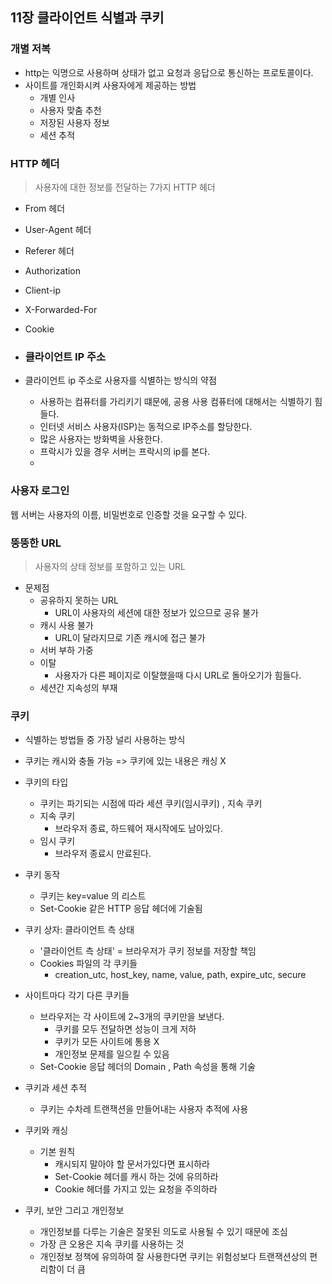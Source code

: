 ## 11장 클라이언트 식별과 쿠키
### 개별 저복
- http는 익명으로 사용하며 상태가 없고 요청과 응답으로 통신하는 프로토콜이다.
- 사이트를 개인화시켜 사용자에게 제공하는 방법 
  - 개별 인사
  - 사용자 맞춤 추천
  - 저장된 사용자 정보
  - 세션 추적
### HTTP 헤더
> 사용자에 대한 정보를 전달하는 7가지 HTTP 헤더
- From 헤더
- User-Agent 헤더
- Referer 헤더
- Authorization 
- Client-ip 
- X-Forwarded-For 
- Cookie

- ### 클라이언트 IP 주소
- 클라이언트 ip 주소로 사용자를 식별하는 방식의 약점 
  - 사용하는 컴퓨터를 가리키기 떄문에, 공용 사용 컴퓨터에 대해서는 식별하기 힘들다. 
  - 인터넷 서비스 사용자(ISP)는 동적으로 IP주소를 할당한다. 
  - 많은 사용자는 방화벽을 사용한다. 
  - 프락시가 있을 경우 서버는 프락시의 ip를 본다.
  - 
### 사용자 로그인
웹 서버는 사용자의 이름, 비밀번호로 인증할 것을 요구할 수 있다.

### 뚱뚱한 URL
> 사용자의 상태 정보를 포함하고 있는 URL

- 문제점
  - 공유하지 못하는 URL 
    - URL이 사용자의 세션에 대한 정보가 있으므로 공유 불가
  - 캐시 사용 불가 
    - URL이 달라지므로 기존 캐시에 접근 불가
  - 서버 부하 가중
  - 이탈 
    - 사용자가 다른 페이지로 이탈했을때 다시 URL로 돌아오기가 힘들다.
  - 세션간 지속성의 부재

### 쿠키
- 식별하는 방법들 중 가장 널리 사용하는 방식
- 쿠키는 캐시와 충돌 가능 =>  쿠키에 있는 내용은 캐싱 X
- 쿠키의 타입 
  - 쿠키는 파기되는 시점에 따라 세션 쿠키(임시쿠키) , 지속 쿠키 
  - 지속 쿠키
    - 브라우저 종료, 하드웨어 재시작에도 남아있다.
  - 임시 쿠키
    - 브라우저 종료시 만료된다.
- 쿠키 동작
  - 쿠키는 key=value 의 리스트
  - Set-Cookie 같은 HTTP 응답 헤더에 기술됨
- 쿠키 상자: 클라이언트 측 상태
  - '클라이언트 측 상태' = 브라우저가 쿠키 정보를 저장할 책임 
  - Cookies 파일의 각 쿠키들
    - creation_utc, host_key, name, value, path, expire_utc, secure
- 사이트마다 각기 다른 쿠키들
  - 브라우저는 각 사이트에 2~3개의 쿠키만을 보낸다.
    - 쿠키를 모두 전달하면 성능이 크게 저하
    - 쿠키가 모든 사이트에 통용 X
    - 개인정보 문제를 일으킬 수 있음
  - Set-Cookie 응답 헤더의 Domain , Path 속성을 통해 기술
- 쿠키과 세션 추적
  - 쿠키는 수차레 트랜잭션을 만들어내는 사용자 추적에 사용
- 쿠키와 캐싱
  - 기본 원칙
    - 캐시되지 말아야 할 문서가있다면 표시하라 
    - Set-Cookie 헤더를 캐시 하는 것에 유의하라
    - Cookie 헤더를 가지고 있는 요청을 주의하라

- 쿠키, 보안 그리고 개인정보
  - 개인정보를 다루는 기술은 잘못된 의도로 사용될 수 있기 때문에 조심
  - 가장 큰 오용은 지속 쿠키를 사용하는 것 
  - 개인정보 정책에 유의하여 잘 사용한다면 쿠키는 위험성보다 트랜잭션상의 편리함이 더 큼